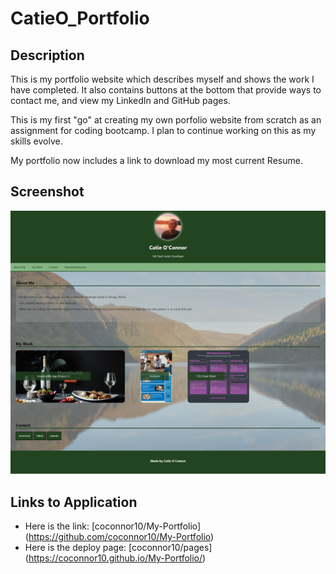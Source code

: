 # CatieO_Portfolio

## Description

This is my portfolio website which describes myself and shows the work I have completed. It also contains buttons at the bottom that provide ways to contact me, and view my LinkedIn and GitHub pages.

This is my first "go" at creating my own porfolio website from scratch as an assignment for coding bootcamp. I plan to continue working on this as my skills evolve.

My portfolio now includes a link to download my most current Resume.

## Screenshot

![My portfolio website includes a navigation bar, a header image, screenshot images of my work, and links for various contact information.](./images/screenshot.png)

## Links to Application

- Here is the link: [coconnor10/My-Portfolio] (https://github.com/coconnor10/My-Portfolio)
- Here is the deploy page: [coconnor10/pages] (https://coconnor10.github.io/My-Portfolio/)

